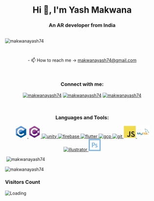 <h1 align="center">Hi 👋, I'm Yash Makwana</h1>
<h3 align="center">An AR developer from India</h3>

<br>
<!<p align="center"> <img src="https://komarev.com/ghpvc/?username=makwanayash74&label=Profile%20views&color=0e75b6&style=flat" alt="makwanayash74" /> </p>

<!--<p align="left"> <a href="https://github.com/ryo-ma/github-profile-trophy"><img src="https://github-profile-trophy.vercel.app/?username=makwanayash74" alt="makwanayash74" /></a> </p> -->

<!--<p align="center"> <a href="https://twitter.com/makwanayash74" target="blank"><img src="https://img.shields.io/twitter/follow/makwanayash74?logo=twitter&style=for-the-badge" alt="makwanayash74" /></a> </p> -->

<br>
<p align="center">- 📫 How to reach me -> <a href="mailto:makwanayash74@gmail.com">makwanayash74@gmail.com</a></p>

<br>
<h3 align="center">Connect with me:</h3>
<p align="center">
<a href="https://twitter.com/makwanayash74" target="blank"><img align="center" src="https://raw.githubusercontent.com/rahuldkjain/github-profile-readme-generator/master/src/images/icons/Social/twitter.svg" alt="makwanayash74" height="30" width="40" /></a>
<a href="https://linkedin.com/in/makwanayash74" target="blank"><img align="center" src="https://raw.githubusercontent.com/rahuldkjain/github-profile-readme-generator/master/src/images/icons/Social/linked-in-alt.svg" alt="makwanayash74" height="30" width="40" /></a>
<a href="https://instagram.com/makwanayash74" target="blank"><img align="center" src="https://raw.githubusercontent.com/rahuldkjain/github-profile-readme-generator/master/src/images/icons/Social/instagram.svg" alt="makwanayash74" height="30" width="40" /></a>
</p>

<br>
<h3 align="center">Languages and Tools:</h3>
<p align="center"> <a href="https://www.cprogramming.com/" target="_blank" rel="noreferrer"> <img src="https://raw.githubusercontent.com/devicons/devicon/master/icons/c/c-original.svg" alt="c" width="40" height="40"/> </a> <a href="https://www.w3schools.com/cs/" target="_blank" rel="noreferrer"> <img src="https://raw.githubusercontent.com/devicons/devicon/master/icons/csharp/csharp-original.svg" alt="csharp" width="40" height="40"/> </a><a href="https://unity.com/" target="_blank" rel="noreferrer"> <img src="https://www.vectorlogo.zone/logos/unity3d/unity3d-icon.svg" alt="unity" width="40" height="40"/> </a> <a href="https://firebase.google.com/" target="_blank" rel="noreferrer"> <img src="https://www.vectorlogo.zone/logos/firebase/firebase-icon.svg" alt="firebase" width="40" height="40"/> </a> <a href="https://flutter.dev" target="_blank" rel="noreferrer"> <img src="https://www.vectorlogo.zone/logos/flutterio/flutterio-icon.svg" alt="flutter" width="40" height="40"/> </a> <a href="https://cloud.google.com" target="_blank" rel="noreferrer"> <img src="https://www.vectorlogo.zone/logos/google_cloud/google_cloud-icon.svg" alt="gcp" width="40" height="40"/> </a> <a href="https://git-scm.com/" target="_blank" rel="noreferrer"> <img src="https://www.vectorlogo.zone/logos/git-scm/git-scm-icon.svg" alt="git" width="40" height="40"/> </a> <a href="https://developer.mozilla.org/en-US/docs/Web/JavaScript" target="_blank" rel="noreferrer"> <img src="https://raw.githubusercontent.com/devicons/devicon/master/icons/javascript/javascript-original.svg" alt="javascript" width="40" height="40"/> </a> <a href="https://www.mysql.com/" target="_blank" rel="noreferrer"> <img src="https://raw.githubusercontent.com/devicons/devicon/master/icons/mysql/mysql-original-wordmark.svg" alt="mysql" width="40" height="40"/> </a> <a href="https://www.adobe.com/in/products/illustrator.html" target="_blank" rel="noreferrer"> <img src="https://www.vectorlogo.zone/logos/adobe_illustrator/adobe_illustrator-icon.svg" alt="illustrator" width="40" height="40"/> </a><a href="https://www.photoshop.com/en" target="_blank" rel="noreferrer"> <img src="https://raw.githubusercontent.com/devicons/devicon/master/icons/photoshop/photoshop-line.svg" alt="photoshop" width="40" height="40"/> </a> </p>

<!-- <p><img align="left" src="https://github-readme-stats.vercel.app/api/top-langs?username=makwanayash74&show_icons=true&locale=en&layout=compact" alt="makwanayash74" /></p>
 -->
<p>&nbsp;<img align="center" src="https://github-readme-stats.vercel.app/api?username=makwanayash74&show_icons=true&locale=en" alt="makwanayash74" /></p>

<p><img align="center" src="https://github-readme-streak-stats.herokuapp.com/?user=makwanayash74&" alt="makwanayash74" /></p>

<h3>Visitors Count</h3>
<p>
<img align="center" src = "https://profile-counter.glitch.me/makwanayash74/count.svg" alt ="Loading">
</p><br>
